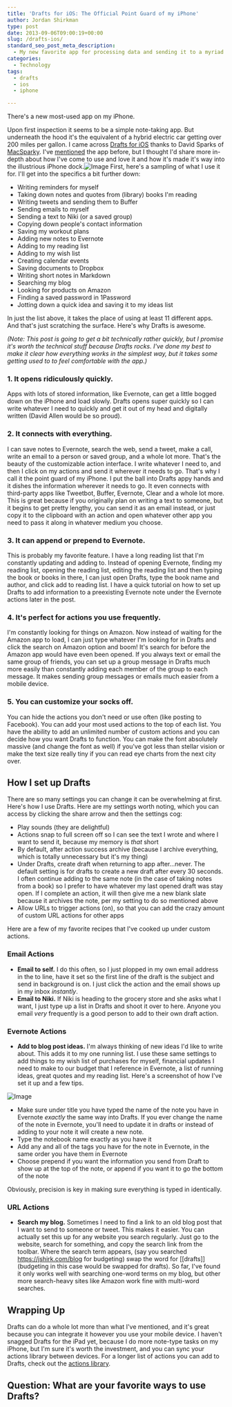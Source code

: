 ```yaml
---
title: 'Drafts for iOS: The Official Point Guard of my iPhone'
author: Jordan Shirkman
type: post
date: 2013-09-06T09:00:19+00:00
slug: /drafts-ios/
standard_seo_post_meta_description:
  - My new favorite app for processing data and sending it to a myriad of apps.
categories:
  - Technology
tags:
  - drafts
  - ios
  - iphone

---
```

There's a new most-used app on my iPhone.

Upon first inspection it seems to be a simple note-taking app. But underneath the hood it's the equivalent of a hybrid electric car getting over 200 miles per gallon. I came across [Drafts for iOS](https://itunes.apple.com/us/app/drafts/id502385074?mt=8&at=11l4uN) thanks to David Sparks of [MacSparky](http://macsparky.com). I've [mentioned](https://jshirk.com/blog/iphone-home-screen/) the app before, but I thought I'd share more in-depth about how I've come to use and love it and how it's made it's way into the illustrious iPhone dock.![Image](/images/drafts-header.jpeg) First, here's a sampling of what I use it for. I'll get into the specifics a bit further down:

  * Writing reminders for myself
  * Taking down notes and quotes from (library) books I'm reading
  * Writing tweets and sending them to Buffer
  * Sending emails to myself
  * Sending a text to Niki (or a saved group)
  * Copying down people's contact information
  * Saving my workout plans
  * Adding new notes to Evernote
  * Adding to my reading list
  * Adding to my wish list
  * Creating calendar events
  * Saving documents to Dropbox
  * Writing short notes in Markdown
  * Searching my blog
  * Looking for products on Amazon
  * Finding a saved password in 1Password
  * Jotting down a quick idea and saving it to my ideas list

In just the list above, it takes the place of using at least 11 different apps. And that's just scratching the surface. Here's why Drafts is awesome.<!--more-->

_(Note: This post is going to get a bit technically rather quickly, but I promise it's worth the technical stuff because Drafts rocks. I've done my best to make it clear how everything works in the simplest way, but it takes some getting used to to feel comfortable with the app.)_

### 1. It opens ridiculously quickly.

Apps with lots of stored information, like Evernote, can get a little bogged down on the iPhone and load slowly. Drafts opens super quickly so I can write whatever I need to quickly and get it out of my head and digitally written (David Allen would be so proud).

### 2. It connects with everything.

I can save notes to Evernote, search the web, send a tweet, make a call, write an email to a person or saved group, and a whole lot more. That's the beauty of the customizable action interface. I write whatever I need to, and then I click on my actions and send it wherever it needs to go. That's why I call it the point guard of my iPhone. I put the ball into Drafts appy hands and it dishes the information wherever it needs to go. It even connects with third-party apps like Tweetbot, Buffer, Evernote, Clear and a whole lot more. This is great because if you originally plan on writing a text to someone, but it begins to get pretty lengthy, you can send it as an email instead, or just copy it to the clipboard with an action and open whatever other app you need to pass it along in whatever medium you choose.

### 3. It can append or prepend to Evernote.

This is probably my favorite feature. I have a long reading list that I'm constantly updating and adding to. Instead of opening Evernote, finding my reading list, opening the reading list, editing the reading list and then typing the book or books in there, I can just open Drafts, type the book name and author, and click add to reading list. I have a quick tutorial on how to set up Drafts to add information to a preexisting Evernote note under the Evernote actions later in the post.

### 4. It's perfect for actions you use frequently.

I'm constantly looking for things on Amazon. Now instead of waiting for the Amazon app to load, I can just type whatever I'm looking for in Drafts and click the search on Amazon option and boom! It's search for before the Amazon app would have even been opened. If you always text or email the same group of friends, you can set up a group message in Drafts much more easily than constantly adding each member of the group to each message. It makes sending group messages or emails much easier from a mobile device.

### 5. You can customize your socks off.

You can hide the actions you don't need or use often (like posting to Facebook). You can add your most used actions to the top of each list. You have the ability to add an unlimited number of custom actions and you can decide how you want Drafts to function. You can make the font absolutely massive (and change the font as well) if you've got less than stellar vision or make the text size really tiny if you can read eye charts from the next city over.

## How I set up Drafts

There are so many settings you can change it can be overwhelming at first. Here's how I use Drafts. Here are my settings worth noting, which you can access by clicking the share arrow and then the settings cog:

  * Play sounds (they are delightful)
  * Actions snap to full screen off so I can see the text I wrote and where I want to send it, because my memory is _that_ short
  * By default, after action success archive (because I archive everything, which is totally unnecessary but it's my thing)
  * Under Drafts, create draft when returning to app after…never. The default setting is for drafts to create a new draft after every 30 seconds. I often continue adding to the same note (in the case of taking notes from a book) so I prefer to have whatever my last opened draft was stay open. If I complete an action, it will then give me a new blank slate because it archives the note, per my setting to do so mentioned above
  * Allow URLs to trigger actions (on), so that you can add the crazy amount of custom URL actions for other apps

Here are a few of my favorite recipes that I've cooked up under custom actions.

### Email Actions

  * **Email to self.** I do this often, so I just plopped in my own email address in the to line, have it set so the first line of the draft is the subject and send in background is on. I just click the action and the email shows up in my inbox _instantly_.
  * **Email to Niki.** If Niki is heading to the grocery store and she asks what I want, I just type up a list in Drafts and shoot it over to here. Anyone you email _very_ frequently is a good person to add to their own draft action.

### Evernote Actions

  * **Add to blog post ideas.** I'm always thinking of new ideas I'd like to write about. This adds it to my one running list. I use these same settings to add things to my wish list of purchases for myself, financial updates I need to make to our budget that I reference in Evernote, a list of running ideas, great quotes and my reading list. Here's a screenshot of how I've set it up and a few tips.

![Image](/images/drafts-to-evernote.jpeg) 

  * Make sure under title you have typed the name of the note you have in Evernote _exactly_ the same way into Drafts. If you ever change the name of the note in Evernote, you'll need to update it in drafts or instead of adding to your note it will create a new note.
  * Type the notebook name exactly as you have it
  * Add any and all of the tags you have for the note in Evernote, in the same order you have them in Evernote
  * Choose prepend if you want the information you send from Draft to show up at the top of the note, or append if you want it to go the bottom of the note

Obviously, precision is key in making sure everything is typed in identically.

### URL Actions

  * **Search my blog.** Sometimes I need to find a link to an old blog post that I want to send to someone or tweet. This makes it easier. You can actually set this up for any website you search regularly. Just go to the website, search for something, and copy the search link from the toolbar. Where the search term appears, (say you searched https://jshirk.com/blog for budgeting) swap the word for \[[drafts]\] (budgeting in this case would be swapped for drafts). So far, I've found it only works well with searching one-word terms on my blog, but other more search-heavy sites like Amazon work fine with multi-word searches.

## Wrapping Up

Drafts can do a whole lot more than what I've mentioned, and it's great because you can integrate it however you use your mobile device. I haven't snagged Drafts for the iPad yet, because I do more note-type tasks on my iPhone, but I'm sure it's worth the investment, and you can sync your actions library between devices. For a longer list of actions you can add to Drafts, check out the [actions library](http://actions.getdrafts.com/draft_actions).

## Question: What are your favorite ways to use Drafts?
